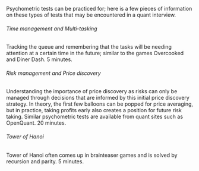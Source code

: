 Psychometric tests can be practiced for; here is a few pieces of information on these types of tests that may be encountered in a quant interview.

<h6>Time management and Multi-tasking</h6>

Tracking the queue and remembering that the tasks will be needing attention at a certain time in the future; similar to the games Overcooked and Diner Dash. 5 minutes.

<h6>Risk management and Price discovery</h6>

Understanding the importance of price discovery as risks can only be managed through decisions that are informed by this initial price discovery strategy. In theory, the first few balloons can be popped for price averaging, but in practice, taking profits early also creates a position for future risk taking. Similar psychometric tests are available from quant sites such as OpenQuant. 20 minutes.

<h6>Tower of Hanoi</h6>

Tower of Hanoi often comes up in brainteaser games and is solved by recursion and parity. 5 minutes.

